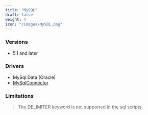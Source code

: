```yaml
---
title: "MySQL"
draft: false
weight: 4
icon: "/images/MySQL.png"
---
```


### Versions
- 5.1 and later

### Drivers
- MySql.Data (Oracle)
- [MySqlConnector](https://mysql-net.github.io/MySqlConnector/)

### Limitations
> The DELIMITER keyword is not supported in the sql scripts.
